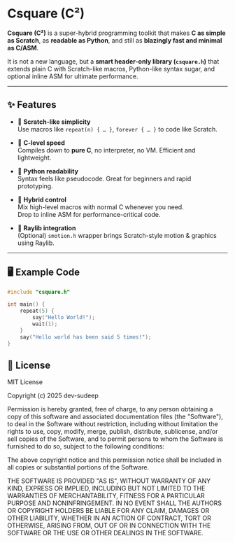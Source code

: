 # Csquare (C²)

**Csquare (C²)** is a super-hybrid programming toolkit that makes **C as simple as Scratch**, as **readable as Python**, and still as **blazingly fast and minimal as C/ASM**.  

It is not a new language, but a **smart header-only library (`csquare.h`)** that extends plain C with Scratch-like macros, Python-like syntax sugar, and optional inline ASM for ultimate performance.

---

## ✨ Features

- 🔹 **Scratch-like simplicity**  
  Use macros like `repeat(n) { … }`, `forever { … }` to code like Scratch.

- 🔹 **C-level speed**  
  Compiles down to **pure C**, no interpreter, no VM. Efficient and lightweight.

- 🔹 **Python readability**  
  Syntax feels like pseudocode. Great for beginners and rapid prototyping.

- 🔹 **Hybrid control**  
  Mix high-level macros with normal C whenever you need.  
  Drop to inline ASM for performance-critical code.

- 🔹 **Raylib integration**  
  (Optional) `smotion.h` wrapper brings Scratch-style motion & graphics using Raylib.

---

## 🖥️ Example Code

```c
#include "csquare.h"

int main() {
    repeat(5) {
        say("Hello World!");
        wait(1);
    }
    say("Hello world has been said 5 times!");
}
```
## 🔑 License
MIT License

Copyright (c) 2025 dev-sudeep

Permission is hereby granted, free of charge, to any person obtaining a copy
of this software and associated documentation files (the "Software"), to deal
in the Software without restriction, including without limitation the rights
to use, copy, modify, merge, publish, distribute, sublicense, and/or sell
copies of the Software, and to permit persons to whom the Software is
furnished to do so, subject to the following conditions:

The above copyright notice and this permission notice shall be included in all
copies or substantial portions of the Software.

THE SOFTWARE IS PROVIDED "AS IS", WITHOUT WARRANTY OF ANY KIND, EXPRESS OR
IMPLIED, INCLUDING BUT NOT LIMITED TO THE WARRANTIES OF MERCHANTABILITY,
FITNESS FOR A PARTICULAR PURPOSE AND NONINFRINGEMENT. IN NO EVENT SHALL THE
AUTHORS OR COPYRIGHT HOLDERS BE LIABLE FOR ANY CLAIM, DAMAGES OR OTHER
LIABILITY, WHETHER IN AN ACTION OF CONTRACT, TORT OR OTHERWISE, ARISING FROM,
OUT OF OR IN CONNECTION WITH THE SOFTWARE OR THE USE OR OTHER DEALINGS IN THE
SOFTWARE.
